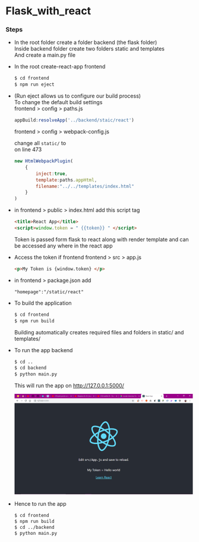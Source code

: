 # Flask_with_react

### Steps

* In the root folder create a folder backend (the flask folder)   
    Inside backend folder create two folders static and templates   
    And create a main.py file

* In the root create-react-app frontend

    ```bash
    $ cd frontend
    $ npm run eject
    ```
* (Run eject allows us to configure our build process)    
    To change the default build settings    
    frontend > config > paths.js    

    ```javascript
    appBuild:resolveApp('../backend/staic/react')
    ```
    frontend > config > webpack-config.js

    change all `static/` to `   `   
    on line 473 
    ```javascript
    new HtmlWebpackPlugin(
        {
            inject:true,
            template:paths.appHtml,
            filename:"../../templates/index.html"
        }
    )
    ```

* in frontend > public > index.html add this script tag
    ```html
    <title>React App</title>
    <script>window.token = " {{token}} " </script>
    ```
    Token is passed form flask to react along with render template
    and can be accessed any where in the react app

* Access the token if frontend frontend > src > app.js
    ```html
    <p>My Token is {window.token} </p>
    ```

* in frontend > package.json   add 
    ```
    "homepage":"/static/react"
    ```

* To build the application
    ```bash
    $ cd frontend
    $ npm run build
    ```

    Building automatically creates required files and folders in static/ and templates/

* To run the app backend
    ```bash
    $ cd ..
    $ cd backend
    $ python main.py
    ```
    This will run the app on http://127.0.0.1:5000/

    ![React Homepage|5%](ss/homepage.png?raw=true "React Homepage")

* Hence to run the app
    ```
    $ cd frontend
    $ npm run build
    $ cd ../backend
    $ python main.py
    ```
